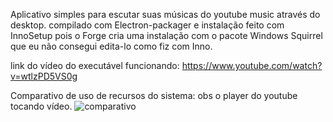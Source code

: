 Aplicativo simples para escutar suas músicas do youtube music através do desktop.
compilado com Electron-packager e instalação feito com InnoSetup pois o Forge cria uma instalação com o pacote Windows Squirrel que eu não consegui edita-lo como fiz com Inno.


link do vídeo do executável funcionando:
https://www.youtube.com/watch?v=wtlzPD5VS0g



Comparativo de uso de recursos do sistema: obs o player do youtube tocando vídeo.
![comparativo](https://user-images.githubusercontent.com/79483164/115050534-3970e780-9eb2-11eb-9e7f-6ebd2a2560a2.jpg)
